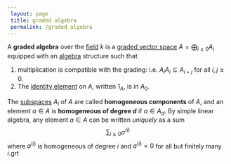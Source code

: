 ```yaml
---
 layout: page
 title: graded algebra
 permalink: /graded_algebra
---
```

A **graded algebra** over the [field](https://defsmath.github.io/DefsMath/field) $k$ is a [graded vector space](https://defsmath.github.io/DefsMath/graded_vector_space) $A = \bigoplus_{i\geq 0} A_i$ equipped with an [algebra](https://defsmath.github.io/DefsMath/algebra_over_a_field) structure such that 
1. multiplication is compatible with the grading: i.e. $A_iA_i\subseteq A_{i+j}$ for all $i,j\geq 0$.
2. The [identity element](https://defsmath.github.io/DefsMath/identity_element) on $A$, written $1_A$, is in $A_0$.

The [subspaces](https://defsmath.github.io/DefsMath/vector_subspace) $A_i$ of $A$ are called **homogeneous components** of $A$, and an element $a\in A$ is **homogeneous of degree $d$** if $a\in A_d$. By simple linear algebra, any element $a\in A$ can be written *uniquely* as a sum $$\sum_{i\geq 0} a^{(i)}$$ where $a^{(i)}$ is homogeneous of degree $i$ and $a^{(i)} = 0$ for all but finitely many $i$.grt